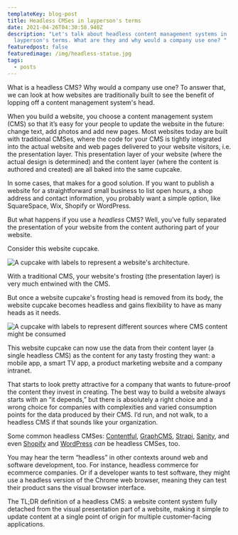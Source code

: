 ```yaml
---
templateKey: blog-post
title: Headless CMSes in layperson's terms
date: 2021-04-26T04:30:58.940Z
description: "Let's talk about headless content management systems in
  layperson's terms. What are they and why would a company use one? "
featuredpost: false
featuredimage: /img/headless-statue.jpg
tags:
  - posts
---
```

What is a headless CMS? Why would a company use one? To answer that, we can look at how websites are traditionally built to see the benefit of lopping off a content management system's head.

When you build a website, you choose a content management system (CMS) so that it’s easy for your people to update the website in the future: change text, add photos and add new pages. Most websites today are built with traditional CMSes, where the code for your CMS is tightly integrated into the actual website and web pages delivered to your website visitors, i.e. the presentation layer. This presentation layer of your website (where the actual design is determined) and the content layer (where the content is authored and created) are all baked into the same cupcake.

In some cases, that makes for a good solution. If you want to publish a website for a straightforward small business to list open hours, a shop address and contact information, you probably want a simple option, like SquareSpace, Wix, Shopify or WordPress.

But what happens if you use a *headless* CMS? Well, you’ve fully separated the presentation of your website from the content authoring part of your website. 

Consider this website cupcake.

![A cupcake with labels to represent a website's architecture.](/img/website-cupcake-1.jpg "Cat Monster")

With a traditional CMS, your website's frosting (the presentation layer) is very much entwined with the CMS.

But once a website cupcake's frosting head is removed from its body, the website cupcake becomes headless and gains flexibility to have as many heads as it needs.

![A cupcake with labels to represent different sources where CMS content might be consumed](/img/website-cupcake-2.jpg "Headless Website Cupcake")

This website cupcake can now use the data from their content layer (a single headless CMS) as the content for any tasty frosting they want: a mobile app, a smart TV app, a product marketing website and a company intranet.

That starts to look pretty attractive for a company that wants to future-proof the content they invest in creating. The best way to build a website always starts with an “it depends,” but there is absolutely a right choice and a wrong choice for companies with complexities and varied consumption points for the data produced by their CMS. I’d run, and not walk, to a headless CMS if that sounds like your organization.

Some common headless CMSes: [Contentful](https://www.contentful.com/), [GraphCMS](https://graphcms.com/), [Strapi](https://strapi.io/), [Sanity](https://www.sanity.io/), and even [Shopify](https://www.shopify.com/) and [WordPress](https://wordpress.org/) *can* be headless CMSes, too.

You may hear the term “headless” in other contexts around web and software development, too. For instance, headless commerce for ecommerce companies. Or if a developer wants to test software, they might use a headless version of the Chrome web browser, meaning they can test their product sans the visual browser interface.

The TL;DR definition of a headless CMS: a website content system fully detached from the visual presentation part of a website, making it simple to update content at a single point of origin for multiple customer-facing applications.